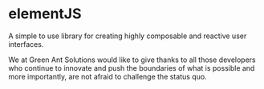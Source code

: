 # elementJS
A simple to use library for creating highly composable and reactive user interfaces.

We at Green Ant Solutions would like to give thanks to all those developers who continue to innovate and push the boundaries
of what is possible and more importantly, are not afraid to challenge the status quo.
